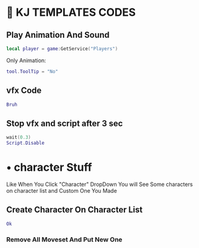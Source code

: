 # 🔴 KJ TEMPLATES CODES

## Play Animation And Sound
```lua
local player = game:GetService("Players")
```
Only Animation:
```lua
tool.ToolTip = "No"
```

## vfx Code
```lua
Bruh
```

## Stop vfx and script after 3 sec
```lua
wait(0.3)
Script.Disable
```

# • character Stuff
Like When You Click "Character" DropDown
You will See Some characters on character list and Custom One You Made
## Create Character On Character List
```lua
Ok
```

### Remove All Moveset And Put New One
